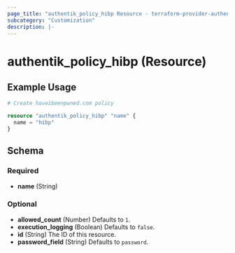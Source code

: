 ```yaml
---
page_title: "authentik_policy_hibp Resource - terraform-provider-authentik"
subcategory: "Customization"
description: |-
---
```


# authentik_policy_hibp (Resource)

## Example Usage

```terraform
# Create haveibeenpwned.com policy

resource "authentik_policy_hibp" "name" {
  name = "hibp"
}
```

<!-- schema generated by tfplugindocs -->
## Schema

### Required

- **name** (String)

### Optional

- **allowed_count** (Number) Defaults to `1`.
- **execution_logging** (Boolean) Defaults to `false`.
- **id** (String) The ID of this resource.
- **password_field** (String) Defaults to `password`.
